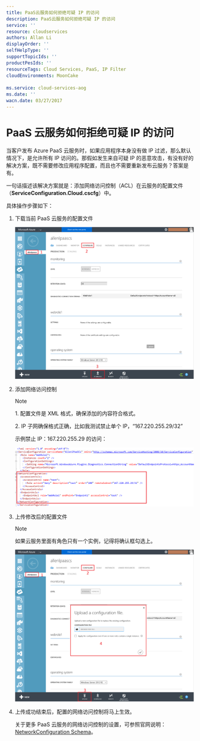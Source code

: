 ```yaml
---
title: PaaS云服务如何拒绝可疑 IP 的访问
description: PaaS云服务如何拒绝可疑 IP 的访问
service: ''
resource: cloudservices
authors: Allan Li
displayOrder: ''
selfHelpType: ''
supportTopicIds: ''
productPesIds: ''
resourceTags: Cloud Services, PaaS, IP Filter
cloudEnvironments: MoonCake

ms.service: cloud-services-aog
ms.date: ''
wacn.date: 03/27/2017
---
```


# PaaS 云服务如何拒绝可疑 IP 的访问

当客户发布 Azure PaaS 云服务时，如果应用程序本身没有做 IP 过滤，那么默认情况下，是允许所有 IP 访问的。那假如发生来自可疑 IP 的恶意攻击，有没有好的解决方案，既不需要修改应用程序配置，而且也不需要重新发布云服务？答案是有。

一句话描述该解决方案就是：添加网络访问控制（ACL）在云服务的配置文件（**ServiceConfiguration.Cloud.cscfg**）中。

具体操作步骤如下：

1. 下载当前 PaaS 云服务的配置文件

    ![configure](./media/aog-cloud-services-howto-ip-filter/configure.png)

2. 添加网络访问控制

    >[!NOTE]
    ><p>1. 配置文件是 XML 格式，确保添加的内容符合格式。
    ><p>2. IP 子网确保格式正确，比如我测试禁止单个 IP，“167.220.255.29/32”

    示例禁止 IP：167.220.255.29 的访问：

    ![networkconfiguration](./media/aog-cloud-services-howto-ip-filter/networkconfiguration.png)

3. 上传修改后的配置文件

    >[!NOTE]
    >如果云服务里面有角色只有一个实例，记得将确认框勾选上。

    ![upload-a-configuration-file](./media/aog-cloud-services-howto-ip-filter/upload-a-configuration-file.png)

4. 上传成功结束后，配置的网络访问控制将马上生效。

    关于更多 PaaS 云服务的网络访问控制的设置，可参照官网说明：[NetworkConfiguration Schema](https://msdn.microsoft.com/library/zh-cn/JJ156091.aspx)。